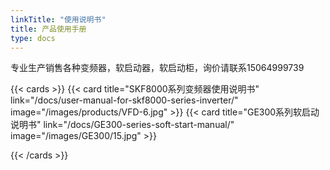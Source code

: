 ```yaml
---
linkTitle: "使用说明书"
title: 产品使用手册
type: docs
---
```


专业生产销售各种变频器，软启动器，软启动柜，询价请联系15064999739

{{< cards >}}
{{< card title="SKF8000系列变频器使用说明书" link="/docs/user-manual-for-skf8000-series-inverter/" image="/images/products/VFD-6.jpg" >}}
 {{< card title="GE300系列软启动说明书" link="/docs/GE300-series-soft-start-manual/"  image="/images/GE300/15.jpg" >}}


{{< /cards >}}

